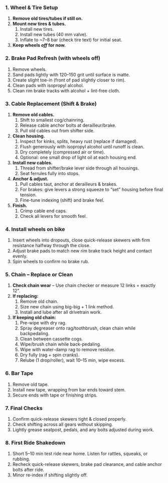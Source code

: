 ### **1. Wheel & Tire Setup**
1. **Remove old tires/tubes if still on.** 
2. **Mount new tires & tubes.**
	1. Install new tires.
	2. Install new tubes (40 mm valve).
	3. Inflate to ~7–8 bar (check tire text) for initial seat.  
3. **Keep wheels *off* for now.**
### **2. Brake Pad Refresh** (with wheels off)
1. Remove wheels. 
2. Sand pads lightly with 120–150 grit until surface is matte.
3. Create slight toe-in (front of pad slightly closer to rim).
4. Clean pads with isopropyl alcohol.
5. Clean rim brake tracks with alcohol + lint-free cloth.
### **3. Cable Replacement (Shift & Brake)**
1. **Remove old cables.**
	1. Shift to smallest cog/chainring.
	2. Release cable anchor bolts at derailleur/brake.
	3. Pull old cables out from shifter side.  
2. **Clean housing.** 
	1. Inspect for kinks, splits, heavy rust (replace if damaged).
	2. Flush generously with isopropyl alcohol until runoff is clean.
	3. Dry completely (compressed air or time).
	4. Optional: one small drop of light oil at each housing end.  
3. **Install new cables.**
	1. Thread from shifter/brake lever side through all housings.
	2. Seat ferrules fully into stops.
4. **Anchor & adjust.**
	1. Pull cables taut, anchor at derailleurs & brakes.
	2. For brakes: give levers a strong squeeze to “set” housing before final tension.
	3. Fine-tune indexing (shift) and brake feel.  
5. **Finish.**
	1. Crimp cable end caps.
	2. Check all levers for smooth feel.
### **4. Install wheels on bike**
1. Insert wheels into dropouts, close quick-release skewers with firm resistance halfway through the close.
2. Adjust brake pads to match new rim brake track height and contact evenly.
3. Spin wheels to confirm no brake rub.
### **5. Chain – Replace or Clean**
1. **Check chain wear** – Use chain checker or measure 12 links = exactly 12".  
2. **If replacing:**
	1. Remove old chain.
	2. Size new chain using big-big + 1 link method.
	3. Install and lube after all drivetrain work.  
3. **If keeping old chain:**
	1. Pre-wipe with dry rag.
	2. Spray degreaser onto rag/toothbrush, clean chain while backpedaling.
	3. Clean between cassette cogs.
	4. Wipe/brush chain while back-pedaling.
	5. Wipe with water-damp rag to remove residue.
	6. Dry fully (rag + spin cranks).
	7. Relube (1 drop/roller), wait 10–15 min, wipe excess.
### **6. Bar Tape**
1. Remove old tape.
2. Install new tape, wrapping from bar ends toward stem. 
3. Secure ends with tape or finishing strips.
### **7. Final Checks**
1. Confirm quick-release skewers tight & closed properly.
2. Check shifting across all gears without skipping.
3. Lightly grease seatpost, pedals, and any bolts adjusted during work.
### **8. First Ride Shakedown**
1. Short 5–10 min test ride near home. Listen for rattles, squeaks, or rubbing.
2. Recheck quick-release skewers, brake pad clearance, and cable anchor bolts after ride.
3. Minor re-index if shifting slightly off.

